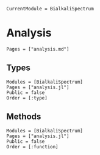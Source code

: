 ```@meta
CurrentModule = BialkaliSpectrum
```

# Analysis

```@index
Pages = ["analysis.md"]
```

## Types
```@autodocs
Modules = [BialkaliSpectrum]
Pages = ["analysis.jl"]
Public = false
Order = [:type]
```

## Methods
```@autodocs
Modules = [BialkaliSpectrum]
Pages = ["analysis.jl"]
Public = false
Order = [:function]
```